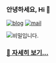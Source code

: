 ### 안녕하세요, Hi 👋
[![blog](http://img.shields.io/badge/-%20blog-purple?style=round-square&logo=github&link=https://outstanding1301.github.io/)](https://outstanding1301.github.io/) [![mail](https://img.shields.io/badge/outstanding1301@gmail.com-d14836?style=flat-square&logo=Gmail&logoColor=white&link=mailto:outstanding1301@gmail.com)](mailto:outstanding1301@gmail.com)

<img src="https://media.giphy.com/media/69v0ObT7bUgJWxepJt/giphy.gif" alt="비밀입니다.">

### [🚀 자세히 보기...](https://outstanding1301.github.io/about)
